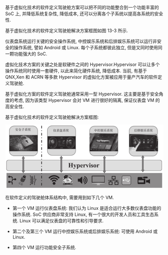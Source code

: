 
基于虚拟化技术的软件定义驾驶舱方案可以把不同的功能整合到一个功能丰富的 SoC 上, 并降低系统复杂性, 降低成本, 还可以分离各个子系统以提高各系统的安全性.

基于虚拟化技术的软件定义驾驶舱解决方案框图如图 13-3 所示.

仪表盘系统运行关键的安全操作系统, 中控娱乐系统和后排娱乐系统可以运行非安全的操作系统, 譬如 Android 或 Linux. 每个子系统都彼此独立, 但是又同时使用同一颗功能强大的 SoC.

虚拟化技术方案的关键之处是软硬件之间的 Hypervisor.Hypervisor 可以让多个操作系统同时使用一套硬件, 以此来简化硬件系统, 降低成本. 当前, 有基于 QNX,Xen 和 ACRN 等多款 Hypervisor 的虚拟化方案被应用于量产汽车的软件定义驾驶舱.

基于虚拟化方案的软件定义驾驶舱通常采用一型 Hypervisor. 这主要是基于安全角度的考虑, 因为该类型 Hypervisor 会对 VM 进行很好的隔离, 保证仪表盘 VM 的高安全性.

基于虚拟化技术的软件定义驾驶舱解决方案框图:

![2024-10-29-14-30-22.png](./images/2024-10-29-14-30-22.png)

在软件定义的驾驶舱体系结构中, 需要用到如下几个 VM.

* 第一个 VM 运行仪表盘系统: 我们认为 Linux 是适合运行大多数仪表盘功能的操作系统. SoC 供应商非常支持 Linux, 有一个很大的开发人员和工具生态系统. Linux 可以满足仪表盘的可靠性和引导要求.

* 第二个及第三个 VM 运行中控娱乐系统或后排娱乐系统: 可使用 Android 或 Linux.

* 第四个 VM 运行功能安全子系统.